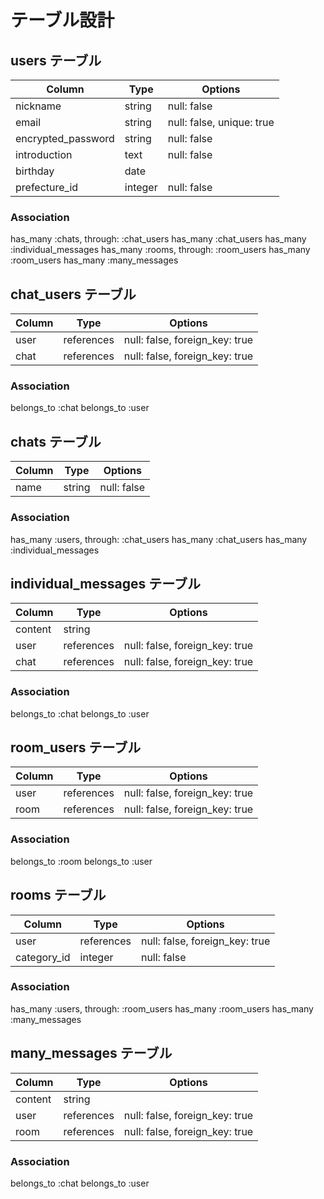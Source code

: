 # テーブル設計

## users テーブル
| Column                 | Type       | Options                    |
| ---------------------- | ---------- | -------------------------- |
| nickname               | string     | null: false                |
| email                  | string     | null: false, unique: true  |
| encrypted_password     | string     | null: false                |
| introduction           | text       | null: false                |
| birthday               | date       |                            |
| prefecture_id          | integer    | null: false                |
### Association
has_many :chats, through: :chat_users
has_many :chat_users
has_many :individual_messages
has_many :rooms, through: :room_users
has_many :room_users
has_many :many_messages

## chat_users テーブル
| Column | Type       | Options                        |
| ------ | ---------- | ------------------------------ |
| user   | references | null: false, foreign_key: true |
| chat   | references | null: false, foreign_key: true |
### Association
belongs_to :chat
belongs_to :user

## chats テーブル
| Column | Type   | Options     |
| ------ | ------ | ----------- |
| name   | string | null: false |
### Association
has_many :users, through: :chat_users
has_many :chat_users
has_many :individual_messages

## individual_messages テーブル
| Column  | Type       | Options                        |
| ------- | ---------- | ------------------------------ |
| content | string     |                                |
| user    | references | null: false, foreign_key: true |
| chat    | references | null: false, foreign_key: true |
### Association
belongs_to :chat
belongs_to :user

## room_users テーブル
| Column | Type       | Options                        |
| ------ | ---------- | ------------------------------ |
| user   | references | null: false, foreign_key: true |
| room   | references | null: false, foreign_key: true |
### Association
belongs_to :room
belongs_to :user

## rooms テーブル
| Column      | Type       | Options                        |
| ----------- | ---------- | ------------------------------ |
| user        | references | null: false, foreign_key: true |
| category_id | integer    | null: false                    |
### Association
has_many :users, through: :room_users
has_many :room_users
has_many :many_messages

## many_messages テーブル
| Column  | Type       | Options                        |
| ------- | ---------- | ------------------------------ |
| content | string     |                                |
| user    | references | null: false, foreign_key: true |
| room    | references | null: false, foreign_key: true |
### Association
belongs_to :chat
belongs_to :user